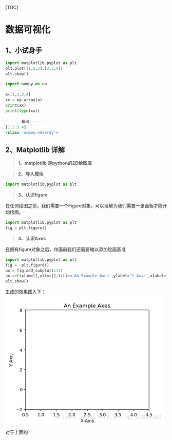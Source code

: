 [TOC]
# 数据可视化
## 1、小试身手
```python
import matplotlib.pyplot as plt
plt.plot([1,2,3],[2,3,4])
plt.show()

```

```python
import numpy as np

a=[1,2,3,4]
xx = np.array(a)
print(xx)
print(type(xx))

-------输出--------
[1 2 3 4]
<class 'numpy.ndarray'>
```

## 2、Matplotlib 详解
>**1、matplotlib 是python的2D绘图库**

>**2、导入模块**
```python
import matplotlib.pyplot as plt
```
>**3、认识figure**

在任何绘图之前，我们需要一个Figure对象，可以理解为我们需要一张画板才能开始绘图。
```python
import matplotlib.pyplot as plt
fig = plt.figure()
```

> **4、认识Axes**

在拥有figure对象之后，作画前我们还需要轴以添加绘画基准
```python
import matplotlib.pyplot as plt
fig =  plt.figure()
ax = fig.add_subplot(111)
ax.set(xlim=[],ylim=[],title='An Example Axes',ylabel='Y-Axis',xlabel='X-axis')
plt.show()
```
生成的效果图入下：
![](https://raw.githubusercontent.com/lqyspace/mypic/master/PicBed/202205192336051.png)

对于上面的